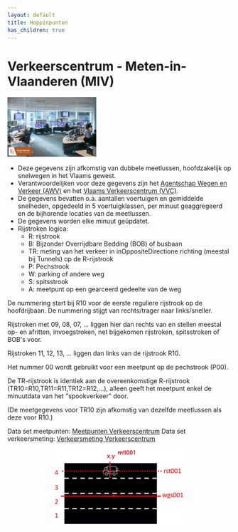 ```yaml
---
layout: default
title: Hoppinpunten
has_children: true
---
```


# Verkeerscentrum - Meten-in-Vlaanderen (MIV)

<div style="text-align: left;"><img src="https://raw.githubusercontent.com/samuvack/OSLO-mapping/main/docs/images/verkeerscentrum.jpg" width="200" alt="My Image" id="hp"></div>

- Deze gegevens zijn afkomstig van dubbele meetlussen, hoofdzakelijk op snelwegen in het Vlaams gewest.
- Verantwoordelijken voor deze gegevens zijn het [Agentschap Wegen en Verkeer (AWV)](http://www.wegenenverkeer.be) en het [Vlaams Verkeerscentrum (VVC)](http://www.verkeerscentrum.be).
- De gegevens bevatten o.a. aantallen voertuigen en gemiddelde snelheden, opgedeeld in 5 voertuigklassen, per minuut geaggregeerd en de bijhorende locaties van de meetlussen.
- De gegevens worden elke minuut geüpdatet.
- Rijstroken logica:
  - R: rijstrook
  - B: Bijzonder Overrijdbare Bedding (BOB) of busbaan
  - TR: meting van het verkeer in inOppositeDirectione richting (meestal bij Tunnels) op de R-rijstrook
  - P: Pechstrook
  - W: parking of andere weg
  - S: spitsstrook
  - A: meetpunt op een gearceerd gedeelte van de weg

De nummering start bij R10 voor de eerste reguliere rijstrook op de hoofdrijbaan. De nummering stijgt van rechts/trager naar links/sneller.

Rijstroken met 09, 08, 07, ... liggen hier dan rechts van en stellen meestal op- en afritten, invoegstroken, net bijgekomen rijstroken, spitsstroken of BOB's voor.

Rijstroken 11, 12, 13, ... liggen dan links van de rijstrook R10.

Het nummer 00 wordt gebruikt voor een meetpunt op de pechstrook (P00).

De TR-rijstrook is identiek aan de overeenkomstige R-rijstrook (TR10=R10,TR11=R11,TR12=R12,...), alleen geeft het meetpunt enkel de minuutdata van het "spookverkeer" door.

(De meetgegevens voor TR10 zijn afkomstig van dezelfde meetlussen als deze voor R10.)

Data set meetpunten: [Meetpunten Verkeerscentrum](https://raw.githubusercontent.com/samuvack/OSLO-mapping/main/docs/%C2%B4meetpunten_verkeerscentrum.json)
Data set verkeersmeting: [Verkeersmeting Verkeerscentrum](https://raw.githubusercontent.com/samuvack/OSLO-mapping/main/docs/verkeerscentrum.json)

<p align="center"><img src="https://raw.githubusercontent.com/samuvack/OSLO-mapping/main/docs/images/Verkeerscentrum_schets.jpg" width="60%" text-align="center"></p>
